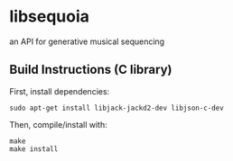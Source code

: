 # libsequoia
an API for generative musical sequencing

## Build Instructions (C library)

First, install dependencies:
```
sudo apt-get install libjack-jackd2-dev libjson-c-dev
```

Then, compile/install with:

```
make
make install
```

